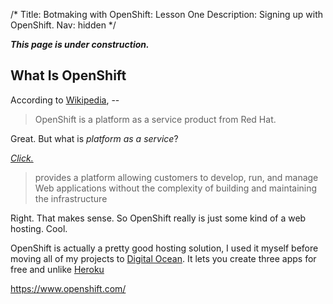 /*
Title: Botmaking with OpenShift: Lesson One
Description: Signing up with OpenShift.
Nav: hidden
*/

***This page is under construction.***

## What Is OpenShift

According to [Wikipedia](https://en.wikipedia.org/wiki/OpenShift), --

> OpenShift is a platform as a service product from Red Hat.

Great. But what is *platform as a service*?

*[Click.](https://en.wikipedia.org/wiki/Platform_as_a_service)*

> provides a platform allowing customers to develop, run, and manage Web applications without the complexity of building and maintaining the infrastructure

Right. That makes sense. So OpenShift really is just some kind of a web hosting. Cool.

OpenShift is actually a pretty good hosting solution, I used it myself before moving all of my projects to [Digital Ocean](https://www.digitalocean.com/). It lets you create three apps for free and unlike [Heroku](https://dashboard.heroku.com/)


https://www.openshift.com/

